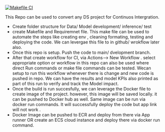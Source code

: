 [![Makefile CI](https://github.com/nneehhaa123/logistic_test/actions/workflows/makefile.yml/badge.svg)](https://github.com/nneehhaa123/logistic_test/actions/workflows/makefile.yml)

This Repo can be used to convert any DS project for Continuos Intergration.
- Create folder structure for Data/ Model development/ inference/ test
- create Makefile and Requiremnet file. This make file can be used to automate the steps like creating env , cleaning formating, testing and deploying the code. We can levergae this file to in github/ wrokflow later also.
- Once this repo is setup. Push the code to main/ dvelopment branch.
- After that create workflow for CI, via Actions--> New Workflow . select appropriate option or workflow in this repo can also be used where direct Run commands or make file commands can be tested. Wecan setup to run this workflow whenever there is change and new code is pushed in repo. We can have the results and model KPIs also printed as part of this run to verify and track the Model impact.
- Once the build is run succesfully, we can leverage the Docker file to create image of the project. however, this image will be saved locally. it can be pushed to Docker hub as well. Same image can be run via docker run commands. It will successfully deploy the code but app link will not work .
- Docker Image can be pushed to ECR and deploy from there via App runner OR create an ECS cloud instance and deploy there via docker run command.
